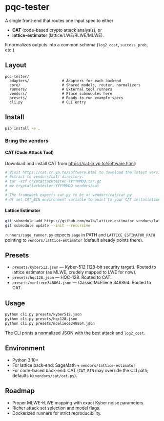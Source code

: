 # pqc-tester

A single front-end that routes one input spec to either
- **CAT** (code-based crypto attack analysis), or
- **lattice-estimator** (lattice/LWE/RLWE/MLWE).

It normalizes outputs into a common schema (`log2_cost`, `success_prob`, etc.).

## Layout

```
pqc-tester/
  adapters/               # Adapters for each backend
  core/                   # Shared models, router, normalizers
  runners/                # External tool runners
  vendors/                # Place submodules here
  presets/                # Ready-to-run example specs
  cli.py                  # CLI entry
```

## Install

```bash
pip install -e .
```

### Bring the vendors

#### CAT (Code Attack Tool)
Download and install CAT from https://cat.cr.yp.to/software.html:

```bash
# Visit https://cat.cr.yp.to/software.html to download the latest version
# Extract to vendors/cat/ directory:
# tar -xzf cryptattacktester-YYYYMMDD.tar.gz
# mv cryptattacktester-YYYYMMDD vendors/cat
# 
# The framework expects cat.py to be at vendors/cat/cat.py
# Or set CAT_BIN environment variable to point to your CAT installation
```

#### Lattice Estimator
```bash
git submodule add https://github.com/malb/lattice-estimator vendors/lattice-estimator
git submodule update --init --recursive
```

`runners/sage_runner.py` expects `sage` in PATH and `LATTICE_ESTIMATOR_PATH` pointing to `vendors/lattice-estimator` (default already points there).

## Presets

- `presets/kyber512.json` — Kyber-512 (128-bit security target). Routed to lattice estimator (as MLWE, crudely mapped to LWE for now).
- `presets/hqc128.json` — HQC-128. Routed to CAT.
- `presets/mceliece348864.json` — Classic McEliece 348864. Routed to CAT.

## Usage

```bash
python cli.py presets/kyber512.json
python cli.py presets/hqc128.json
python cli.py presets/mceliece348864.json
```

The CLI prints a normalized JSON with the best attack and `log2_cost`.

## Environment

- Python 3.10+
- For lattice back-end: SageMath + `vendors/lattice-estimator`
- For code-based back-end: CAT (`CAT_BIN` may override the CLI path; defaults to `vendors/cat/cat.py`).

## Roadmap

- Proper MLWE→LWE mapping with exact Kyber noise parameters.
- Richer attack set selection and model flags.
- Dockerized runners for strict reproducibility.
